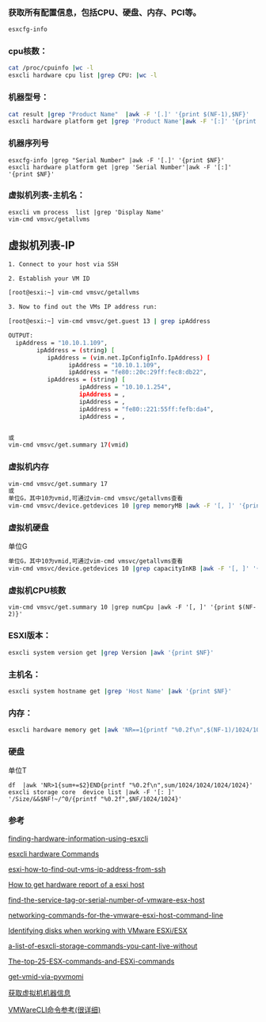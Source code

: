 ### 获取所有配置信息，包括CPU、硬盘、内存、PCI等。
 ``` bash
 esxcfg-info
 ```
 
 ### cpu核数：
 ``` bash
 cat /proc/cpuinfo |wc -l
 esxcli hardware cpu list |grep CPU: |wc -l
 ```
 
 ### 机器型号：
 ``` bash
 cat result |grep "Product Name"  |awk -F '[.]' '{print $(NF-1),$NF}'
 esxcli hardware platform get |grep 'Product Name'|awk -F '[:]' '{print $NF}'
 ```
 ### 机器序列号
 ```
 esxcfg-info |grep "Serial Number" |awk -F '[.]' '{print $NF}'
 esxcli hardware platform get |grep 'Serial Number'|awk -F '[:]' '{print $NF}'
 ```
 ### 虚拟机列表-主机名： 
 ```
 esxcli vm process  list |grep 'Display Name'
 vim-cmd vmsvc/getallvms
 ```
 ## 虚拟机列表-IP 
 
 ``` bash
1. Connect to your host via SSH

2. Establish your VM ID

[root@esxi:~] vim-cmd vmsvc/getallvms

3. Now to find out the VMs IP address run:

[root@esxi:~] vim-cmd vmsvc/get.guest 13 | grep ipAddress

OUTPUT:
   ipAddress = "10.10.1.109", 
         ipAddress = (string) [
            ipAddress = (vim.net.IpConfigInfo.IpAddress) [
                  ipAddress = "10.10.1.109", 
                  ipAddress = "fe80::20c:29ff:fec8:db22", 
            ipAddress = (string) [
                     ipAddress = "10.10.1.254", 
                     ipAddress = , 
                     ipAddress = , 
                     ipAddress = "fe80::221:55ff:fefb:da4", 
                     ipAddress = ,
 
 
 或
 vim-cmd vmsvc/get.summary 17(vmid)
 ```

 ### 虚拟机内存
 
 ``` bash
 vim-cmd vmsvc/get.summary 17
 或
 单位G，其中10为vmid,可通过vim-cmd vmsvc/getallvms查看
 vim-cmd vmsvc/device.getdevices 10 |grep memoryMB |awk -F '[, ]' '{printf"%d",$(NF-2)/1024 }'
 ```
 
 ### 虚拟机硬盘
 单位G
 ``` bash
 单位G，其中10为vmid,可通过vim-cmd vmsvc/getallvms查看
 vim-cmd vmsvc/device.getdevices 10 |grep capacityInKB |awk -F '[, ]' '{sum+=$(NF-2)}END{printf"%d",sum/1024/1024 }'
 ```
 
 ### 虚拟机CPU核数
 ```
 vim-cmd vmsvc/get.summary 10 |grep numCpu |awk -F '[, ]' '{print $(NF-2)}'
 ```
 
 ### ESXI版本：
 ``` bash
 esxcli system version get |grep Version |awk '{print $NF}'
 ```
 ### 主机名：
 ``` bash
 esxcli system hostname get |grep 'Host Name' |awk '{print $NF}'
 ```
 ### 内存：
 ``` bash
 esxcli hardware memory get |awk 'NR==1{printf "%0.2f\n",$(NF-1)/1024/1024/1024}'
 ```
 
 ### 硬盘
 
 单位T
 
 ```
 df  |awk 'NR>1{sum+=$2}END{printf "%0.2f\n",sum/1024/1024/1024/1024}'
 esxcli storage core  device list |awk -F '[: ]' '/Size/&&$NF!~/^0/{printf "%0.2f",$NF/1024/1024}'
 ```
 

### 参考

[finding-hardware-information-using-esxcli](http://masteringvmware.com/esxi-commands-part-2-finding-hardware-information-using-esxcli/)

[esxcli hardware Commands](https://pubs.vmware.com/vsphere-50/index.jsp?topic=%2Fcom.vmware.vcli.ref.doc_50%2Fesxcli_hardware.html)

[esxi-how-to-find-out-vms-ip-address-from-ssh]( https://nocsma.wordpress.com/2016/10/21/esxi-how-to-find-out-vms-ip-address-from-ssh/)

[How to get hardware report of a esxi host](https://communities.vmware.com/thread/459814)

[find-the-service-tag-or-serial-number-of-vmware-esx-host](http://www.virtualizetips.com/2010/05/24/find-the-service-tag-or-serial-number-of-vmware-esx-host/)

[networking-commands-for-the-vmware-esxi-host-command-line](https://www.tunnelsup.com/networking-commands-for-the-vmware-esxi-host-command-line/)

[Identifying disks when working with VMware ESXi/ESX](https://kb.vmware.com/s/article/1014953)

[a-list-of-esxcli-storage-commands-you-cant-live-without](https://cormachogan.com/2014/02/25/a-list-of-esxcli-storage-commands-you-cant-live-without/)

[The-top-25-ESX-commands-and-ESXi-commands](https://searchservervirtualization.techtarget.com/tip/The-top-25-ESX-commands-and-ESXi-commands)

[get-vmid-via-pyvmomi](https://stackoverflow.com/questions/33717752/get-vmid-via-pyvmomi)

[获取虚拟机机器信息](http://esx-guy.blogspot.com/2012/03/how-to-query-virtual-machine-from.html)

[VMWareCLI命令参考(很详细)](http://xstarcd.github.io/wiki/Cloud/VMWareCLI.html)

